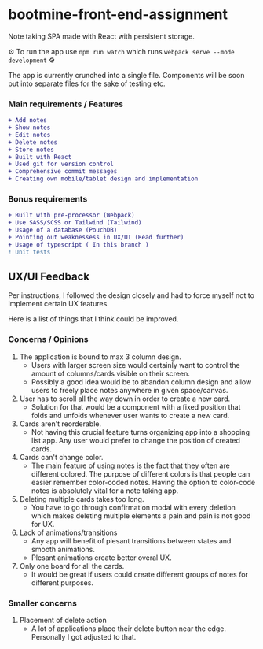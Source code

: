 # bootmine-front-end-assignment

Note taking SPA made with React with persistent storage.

⚙️ To run the app use ```npm run watch``` which runs ```webpack serve --mode development``` ⚙️

The app is currently crunched into a single file. Components will be soon put into separate files for the sake of testing etc.

### Main requirements / Features
```diff
+ Add notes
+ Show notes
+ Edit notes
+ Delete notes
+ Store notes
+ Built with React
+ Used git for version control
+ Comprehensive commit messages
+ Creating own mobile/tablet design and implementation
```

### Bonus requirements
```diff
+ Built with pre-processor (Webpack)
+ Use SASS/SCSS or Tailwind (Tailwind)
+ Usage of a database (PouchDB)
+ Pointing out weaknessess in UX/UI (Read further)
+ Usage of typescript ( In this branch )
! Unit tests
```

## UX/UI Feedback
  Per instructions, I followed the design closely and had to force myself not to implement certain UX features.
  
  Here is a list of things that I think could be improved.
### Concerns / Opinions
1. The application is bound to max 3 column design.
    * Users with larger screen size would certainly want to  control the amount of columns/cards visible on their screen.
    * Possibly a good idea would be to abandon column design and allow users to freely place notes anywhere in given space/canvas.
2. User has to scroll all the way down in order to create a new card.
    * Solution for that would be a component with a fixed position that folds and unfolds whenever user wants to create a new card.
3. Cards aren't reorderable.
    * Not having this crucial feature turns organizing app into a shopping list app. Any user would prefer to change the position of created cards.
4. Cards can't change color.
    * The main feature of using notes is the fact that they often are different colored. The purpose of different colors is that people can easier remember color-coded notes. Having the option to color-code notes is absolutely vital for a note taking app.
5. Deleting multiple cards takes too long.
    * You have to go through confirmation modal with every deletion which makes deleting multiple elements a pain and pain is not good for UX.
6. Lack of animations/transitions
    * Any app will benefit of plesant transitions between states and smooth animations.
    * Plesant animations create better overal UX.
7. Only one board for all the cards.
    * It would be great if users could create different groups of notes for different purposes.

### Smaller concerns
1. Placement of delete action
    * A lot of applications place their delete button near the edge. Personally I got adjusted to that.
